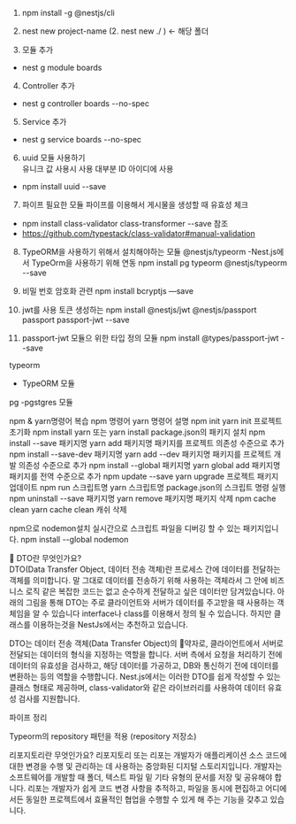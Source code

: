 1. npm install -g @nestjs/cli

2. nest new project-name (2. nest new ./ ) <- 해당 폴더

3. 모듈 추가 
 - nest g module boards

4. Controller 추가
 - nest g controller boards --no-spec

5. Service 추가
 - nest g service boards --no-spec

6. uuid 모듈 사용하기  
   유니크 값 사용시 사용 대부분 ID 아이디에 사용
 - npm install uuid --save

7. 파이프 필요한 모듈
   파이프를 이용해서 게시물을 생성할 때 유효성 체크
- npm install class-validator class-transformer --save
참조
- https://github.com/typestack/class-validator#manual-validation

8. TypeORM을 사용하기 위해서 설치해야하는 모듈
@nestjs/typeorm
 -Nest.js에서 TypeOrm을 사용하기 위해 연동
npm install pg typeorm @nestjs/typeorm --save

9. 비밀 번호 암호화 관련
npm install bcryptjs —save

10. jwt를 사용 토큰 생성하는
npm install @nestjs/jwt @nestjs/passport passport passport-jwt --save

11. passport-jwt 모듈으 위한 타입 정의 모듈
npm install @types/passport-jwt --save

typeorm
 - TypeORM 모듈

 pg
  -pgstgres 모듈


npm & yarn명령어 복습
npm 명령어	                     yarn 명령어	                       설명
npm init	                       yarn init	                프로젝트 초기화
npm install 	                   yarn 또는 yarn install	    package.json의 패키지 설치
npm install --save 패키지명	     yarn add                   패키지명	패키지를 프로젝트 의존성 수준으로 추가
npm install --save-dev 패키지명	 yarn add --dev 패키지명	  패키지를 프로젝트 개발 의존성 수준으로 추가
npm install --global 패키지명	   yarn global add 패키지명	  패키지를 전역 수준으로 추가
npm update --save	               yarn upgrade	              프로젝트 패키지 업데이트
npm run 스크립트명	             yarn 스크립트명	          package.json의 스크립트 명령 실행
npm uninstall --save 패키지명	  yarn remove 패키지명	      패키지 삭제
npm cache clean	                yarn cache clean	          캐쉬 삭제

npm으로 nodemon설치
실시간으로 스크립트 파일을 디버깅 할 수 있는 패키지입니다.
npm install --global nodemon




📢 DTO란 무엇인가요?  
DTO(Data Transfer Object, 데이터 전송 객체)란 프로세스 간에 데이터를 전달하는 객체를 의미합니다. 말 그대로 데이터를 전송하기 위해 사용하는 객체라서 그 안에 비즈니스 로직 같은 복잡한 코드는 없고 순수하게 전달하고 싶은 데이터만 담겨있습니다.  아래의 그림을 통해 DTO는 주로 클라이언트와 서버가 데이터를 주고받을 때 사용하는 객체임을 알 수 있습니다
interface나 class를 이용해서 정의 될 수 있습니다.
하지만 클래스를 이용하는것을 NestJs에서는 추천하고 있습니다.


DTO는 데이터 전송 객체(Data Transfer Object)의 약자로,
클라이언트에서 서버로 전달되는 데이터의 형식을 지정하는 역할을 합니다.
서버 측에서 요청을 처리하기 전에 데이터의 유효성을 검사하고, 해당 데이터를 가공하고,
DB와 통신하기 전에 데이터를 변환하는 등의 역할을 수행합니다.
Nest.js에서는 이러한 DTO를 쉽게 작성할 수 있는 클래스 형태로 제공하며,
class-validator와 같은 라이브러리를 사용하여 데이터 유효성 검사를 지원합니다.


파이프 정리


Typeorm의 repository 패턴을 적용 (repository 저장소)
 
 리포지토리란 무엇인가요?
리포지토리 또는 리포는 개발자가 애플리케이션 소스 코드에 대한 변경을 수행 및 관리하는 데 사용하는 중앙화된 디지털 스토리지입니다. 개발자는 소프트웨어를 개발할 때 폴더, 텍스트 파일 밑 기타 유형의 문서를 저장 및 공유해야 합니다. 리포는 개발자가 쉽게 코드 변경 사항을 추적하고, 파일을 동시에 편집하고 어디에서든 동일한 프로젝트에서 효율적인 협업을 수행할 수 있게 해 주는 기능을 갖추고 있습니다. 
